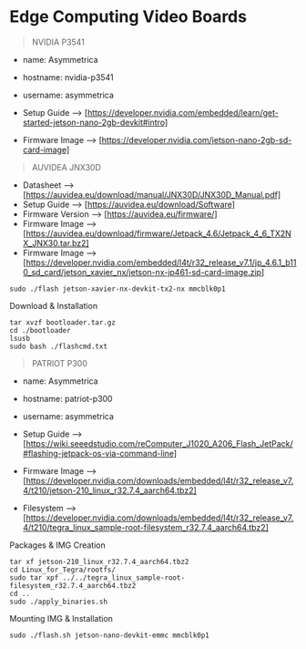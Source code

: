 # Edge Computing Video Boards

> NVIDIA P3541

- name: Asymmetrica
- hostname: nvidia-p3541
- username: asymmetrica

- Setup Guide --> [https://developer.nvidia.com/embedded/learn/get-started-jetson-nano-2gb-devkit#intro]
- Firmware Image --> [https://developer.nvidia.com/jetson-nano-2gb-sd-card-image]

> AUVIDEA JNX30D

- Datasheet --> [https://auvidea.eu/download/manual/JNX30D/JNX30D_Manual.pdf]
- Setup Guide --> [https://auvidea.eu/download/Software]
- Firmware Version --> [https://auvidea.eu/firmware/]
- Firmware Image --> [https://auvidea.eu/download/firmware/Jetpack_4.6/Jetpack_4_6_TX2NX_JNX30.tar.bz2]
- Firmware Image --> [https://developer.nvidia.com/embedded/l4t/r32_release_v7.1/jp_4.6.1_b110_sd_card/jetson_xavier_nx/jetson-nx-jp461-sd-card-image.zip]

```
sudo ./flash jetson-xavier-nx-devkit-tx2-nx mmcblk0p1
```

Download & Installation
```
tar xvzf bootloader.tar.gz
cd ./bootloader
lsusb
sudo bash ./flashcmd.txt
```

>  PATRIOT P300

- name: Asymmetrica
- hostname: patriot-p300
- username: asymmetrica

- Setup Guide --> [https://wiki.seeedstudio.com/reComputer_J1020_A206_Flash_JetPack/#flashing-jetpack-os-via-command-line]
- Firmware Image --> [https://developer.nvidia.com/downloads/embedded/l4t/r32_release_v7.4/t210/jetson-210_linux_r32.7.4_aarch64.tbz2]
- Filesystem --> [https://developer.nvidia.com/downloads/embedded/l4t/r32_release_v7.4/t210/tegra_linux_sample-root-filesystem_r32.7.4_aarch64.tbz2]

Packages & IMG Creation
```
tar xf jetson-210_linux_r32.7.4_aarch64.tbz2
cd Linux_for_Tegra/rootfs/
sudo tar xpf ../../tegra_linux_sample-root-filesystem_r32.7.4_aarch64.tbz2
cd ..
sudo ./apply_binaries.sh
```

Mounting IMG & Installation
```
sudo ./flash.sh jetson-nano-devkit-emmc mmcblk0p1
```